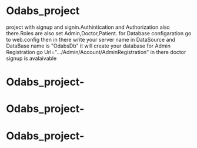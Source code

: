 # Odabs_project
project with signup and signin.Authintication and Authorization also there.Roles are also set Admin,Doctor,Patient.
for Database configaration go to web.config then  <connectionStrings> </connectionStrings> in there write your server name in
DataSource and DataBase name is "OdabsDb" it will create your database
for Admin Registration go Url=".../Admin/Account/AdminRegistration"
in there doctor signup is avalaivable
# Odabs_project-
# Odabs_project-
# Odabs_project-
